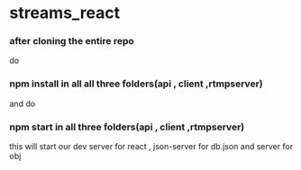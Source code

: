 # streams_react

### after cloning the entire repo

do
### npm install in all all three folders(api , client ,rtmpserver)
and
do
### npm start in all three folders(api , client ,rtmpserver)

this will start our dev server for react , json-server for db.json and server for obj
